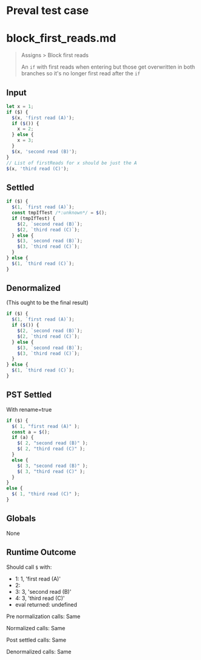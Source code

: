 # Preval test case

# block_first_reads.md

> Assigns > Block first reads
>
> An `if` with first reads when entering but those get overwritten in both branches so it's no longer first read after the `if`

## Input

`````js filename=intro
let x = 1;
if ($) {
  $(x, 'first read (A)');
  if ($()) {
    x = 2;
  } else {
    x = 3;
  }
  $(x, 'second read (B)');
}
// List of firstReads for x should be just the A 
$(x, 'third read (C)');
`````


## Settled


`````js filename=intro
if ($) {
  $(1, `first read (A)`);
  const tmpIfTest /*:unknown*/ = $();
  if (tmpIfTest) {
    $(2, `second read (B)`);
    $(2, `third read (C)`);
  } else {
    $(3, `second read (B)`);
    $(3, `third read (C)`);
  }
} else {
  $(1, `third read (C)`);
}
`````


## Denormalized
(This ought to be the final result)

`````js filename=intro
if ($) {
  $(1, `first read (A)`);
  if ($()) {
    $(2, `second read (B)`);
    $(2, `third read (C)`);
  } else {
    $(3, `second read (B)`);
    $(3, `third read (C)`);
  }
} else {
  $(1, `third read (C)`);
}
`````


## PST Settled
With rename=true

`````js filename=intro
if ($) {
  $( 1, "first read (A)" );
  const a = $();
  if (a) {
    $( 2, "second read (B)" );
    $( 2, "third read (C)" );
  }
  else {
    $( 3, "second read (B)" );
    $( 3, "third read (C)" );
  }
}
else {
  $( 1, "third read (C)" );
}
`````


## Globals


None


## Runtime Outcome


Should call `$` with:
 - 1: 1, 'first read (A)'
 - 2: 
 - 3: 3, 'second read (B)'
 - 4: 3, 'third read (C)'
 - eval returned: undefined

Pre normalization calls: Same

Normalized calls: Same

Post settled calls: Same

Denormalized calls: Same

